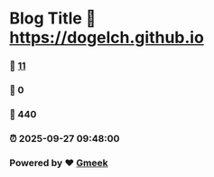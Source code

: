 # Blog Title :link: https://dogelch.github.io 
### :page_facing_up: [11](https://dogelch.github.io/tag.html) 
### :speech_balloon: 0 
### :hibiscus: 440 
### :alarm_clock: 2025-09-27 09:48:00 
### Powered by :heart: [Gmeek](https://github.com/Meekdai/Gmeek)

